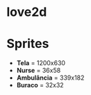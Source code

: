 # love2d

# Sprites

- **Tela** = 1200x630
- **Nurse** = 36x58
- **Ambulância** = 339x182
- **Buraco** = 32x32
